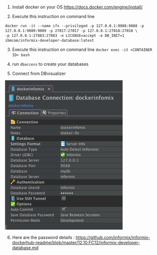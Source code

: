 
1. Install docker on your OS https://docs.docker.com/engine/install/

2. Execute this instruction on command line
```
docker run -it --name ifx --privileged -p 127.0.0.1:9088:9088 -p 127.0.0.1:9089:9089 -p 27017:27017 -p 127.0.0.1:27018:27018 \
-p 127.0.0.1:27883:27883 -e LICENSE=accept -e DB_INIT=1 ibmcom/informix-developer-database:latest
```
3. Execute this instruction on command line `docker exec -it <CONTAINER ID> bash`

4. run `dbaccess` to create your databases


5. Connect from DBvisualizer 

![alt text](https://raw.githubusercontent.com/sushilshinde/how-to-docs/main/assets/db-viz-docker-ifx.png)

6. Here are the password details : https://github.com/informix/informix-dockerhub-readme/blob/master/12.10.FC12/informix-developer-database.md 

